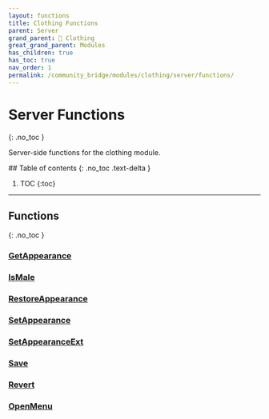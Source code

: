 ```yaml
---
layout: functions
title: Clothing Functions
parent: Server
grand_parent: 👔 Clothing
great_grand_parent: Modules
has_children: true
has_toc: true
nav_order: 1
permalink: /community_bridge/modules/clothing/server/functions/
---
```


# Server Functions
{: .no_toc }

Server-side functions for the clothing module.

<div class="toc-container">## Table of contents
{: .no_toc .text-delta }

1. TOC
{:toc}</div>

---
## Functions
{: .no_toc }


### [GetAppearance](GetAppearance)

### [IsMale](IsMale)

### [RestoreAppearance](RestoreAppearance)

### [SetAppearance](SetAppearance)

### [SetAppearanceExt](SetAppearanceExt)

### [Save](Save)

### [Revert](Revert)

### [OpenMenu](OpenMenu)




